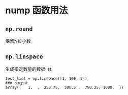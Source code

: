 # nump 函数用法

## ``np.round``
保留N位小数

## ``np.linspace``
生成指定数量的数据list.
```
test_list = np.linspace([1, 100, 5])
### output
array([   1.  ,  250.75,  500.5 ,  750.25, 1000.  ])
```
